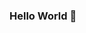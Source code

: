 ### Hello World 👋

<!--
**wuyushan513/wuyushan513** is a ✨ _special_ ✨ repository because its `README.md` (this file) appears on your GitHub profile.

Here are some ideas to get you started:

- 🔭 I’m currently working on homework
- 🌱 I’m currently learning AIST
- 👯 I’m looking to collaborate on interesting things
- 🤔 I’m looking for help with talented people
-->
